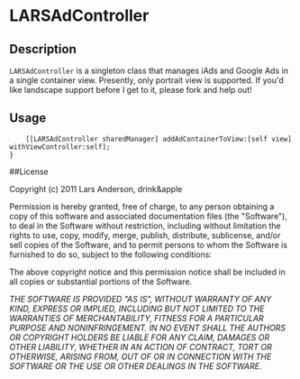# LARSAdController

## Description
`LARSAdController` is a singleton class that manages iAds and Google Ads in a single container view.  Presently, only portrait view is supported.  If you'd like landscape support before I get to it, please fork and help out!

## Usage
```- (void)viewWillAppear:(BOOL)animated{
    [[LARSAdController sharedManager] addAdContainerToView:[self view] withViewController:self];
}
```

##License

Copyright (c) 2011 Lars Anderson, drink&apple

Permission is hereby granted, free of charge, to any person obtaining a copy of this software and associated documentation files (the "Software"), to deal in the Software without restriction, including without limitation the rights to use, copy, modify, merge, publish, distribute, sublicense, and/or sell copies of the Software, and to permit persons to whom the Software is furnished to do so, subject to the following conditions:

The above copyright notice and this permission notice shall be included in all copies or substantial portions of the Software.

*THE SOFTWARE IS PROVIDED "AS IS", WITHOUT WARRANTY OF ANY KIND, EXPRESS OR IMPLIED, INCLUDING BUT NOT LIMITED TO THE WARRANTIES OF MERCHANTABILITY, FITNESS FOR A PARTICULAR PURPOSE AND NONINFRINGEMENT. IN NO EVENT SHALL THE AUTHORS OR COPYRIGHT HOLDERS BE LIABLE FOR ANY CLAIM, DAMAGES OR OTHER LIABILITY, WHETHER IN AN ACTION OF CONTRACT, TORT OR OTHERWISE, ARISING FROM, OUT OF OR IN CONNECTION WITH THE SOFTWARE OR THE USE OR OTHER DEALINGS IN THE SOFTWARE.*
